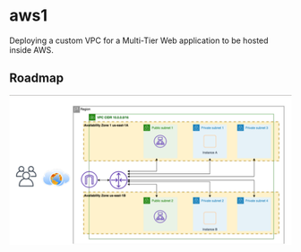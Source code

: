 # aws1
Deploying a custom VPC for a Multi-Tier Web application to be hosted inside AWS.

## Roadmap
![](https://github.com/Moka1302/aws1/blob/main/roadmap.png)



